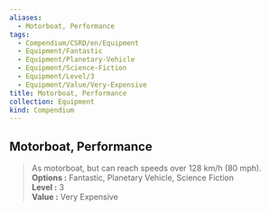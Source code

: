 ```yaml
---
aliases:
  - Motorboat, Performance
tags:
  - Compendium/CSRD/en/Equipment
  - Equipment/Fantastic
  - Equipment/Planetary-Vehicle
  - Equipment/Science-Fiction
  - Equipment/Level/3
  - Equipment/Value/Very-Expensive
title: Motorboat, Performance
collection: Equipment
kind: Compendium
---
```

## Motorboat, Performance  
  
>As motorboat, but can reach speeds over 128 km/h (80 mph).  
> **Options :** Fantastic, Planetary Vehicle, Science Fiction  
> **Level :** 3  
> **Value :** Very Expensive
